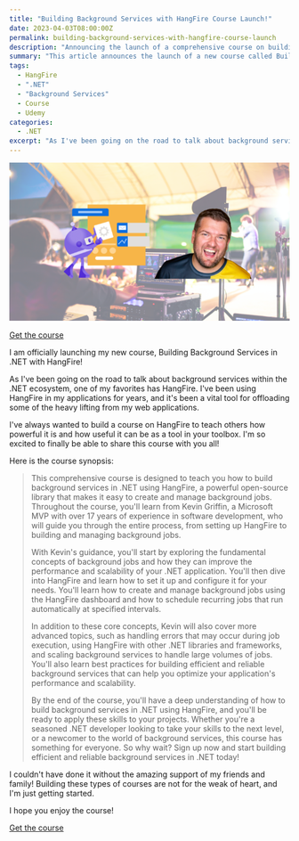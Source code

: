 ```yaml
---
title: "Building Background Services with HangFire Course Launch!"
date: 2023-04-03T08:00:00Z
permalink: building-background-services-with-hangfire-course-launch
description: "Announcing the launch of a comprehensive course on building background services in .NET using HangFire, covering job management, scheduling, and scalability."
summary: "This article announces the launch of a new course called Building Background Services in .NET with HangFire. The course aims to teach how to create and manage background jobs using HangFire, a powerful open-source library that can help improve the performance and scalability of .NET applications. The course covers fundamental concepts of background jobs, setting up and configuring HangFire, creating and managing background jobs using the HangFire dashboard, scheduling recurring jobs, handling errors, and scaling background services."
tags:
  - HangFire
  - ".NET"
  - "Background Services"
  - Course
  - Udemy
categories:
  - .NET
excerpt: "As I've been going on the road to talk about background services within the .NET ecosystem, one of my favorites has HangFire. I've been using HangFire in my applications for years, and it's been a vital tool for offloading some of the heavy lifting from my web applications."
---
```


[![Building Background Services in .NET with HangFire](./images/hangfire-thumbnail.png)](https://www.udemy.com/course/building-background-services-in-net-with-hangfire/?referralCode=ADE705B8BB4A44749A7D)

[Get the course](https://www.udemy.com/course/building-background-services-in-net-with-hangfire/?referralCode=ADE705B8BB4A44749A7D)

I am officially launching my new course, Building Background Services in .NET with HangFire!  

As I've been going on the road to talk about background services within the .NET ecosystem, one of my favorites has HangFire. I've been using HangFire in my applications for years, and it's been a vital tool for offloading some of the heavy lifting from my web applications.  

I've always wanted to build a course on HangFire to teach others how powerful it is and how useful it can be as a tool in your toolbox. I'm so excited to finally be able to share this course with you all!

Here is the course synopsis:

> This comprehensive course is designed to teach you how to build background services in .NET using HangFire, a powerful open-source library that makes it easy to create and manage background jobs. Throughout the course, you'll learn from Kevin Griffin, a Microsoft MVP with over 17 years of experience in software development, who will guide you through the entire process, from setting up HangFire to building and managing background jobs.
>
> With Kevin's guidance, you'll start by exploring the fundamental concepts of background jobs and how they can improve the performance and scalability of your .NET application. You'll then dive into HangFire and learn how to set it up and configure it for your needs. You'll learn how to create and manage background jobs using the HangFire dashboard and how to schedule recurring jobs that run automatically at specified intervals.
>
>In addition to these core concepts, Kevin will also cover more advanced topics, such as handling errors that may occur during job execution, using HangFire with other .NET libraries and frameworks, and scaling background services to handle large volumes of jobs. You'll also learn best practices for building efficient and reliable background services that can help you optimize your application's performance and scalability.
>
>By the end of the course, you'll have a deep understanding of how to build background services in .NET using HangFire, and you'll be ready to apply these skills to your projects. Whether you're a seasoned .NET developer looking to take your skills to the next level, or a newcomer to the world of background services, this course has something for everyone. So why wait? Sign up now and start building efficient and reliable background services in .NET today!

I couldn't have done it without the amazing support of my friends and family!  Building these types of courses are not for the weak of heart, and I'm just getting started.

I hope you enjoy the course!  

[Get the course](https://www.udemy.com/course/signalr-mastery/learn/?referralCode=5F129296A976F8353B79)
